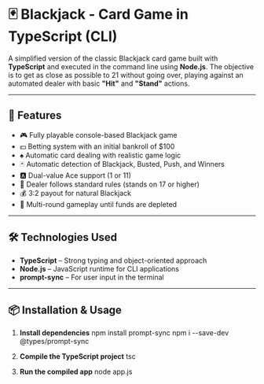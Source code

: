 # 🃏 Blackjack - Card Game in TypeScript (CLI)

A simplified version of the classic Blackjack card game built with **TypeScript** and executed in the command line using **Node.js**. The objective is to get as close as possible to 21 without going over, playing against an automated dealer with basic **"Hit"** and **"Stand"** actions.

---

## 🚀 Features

- 🎮 Fully playable console-based Blackjack game
- 💵 Betting system with an initial bankroll of $100
- ♠️ Automatic card dealing with realistic game logic
- 🃏 Automatic detection of Blackjack, Busted, Push, and Winners
- 🅰️ Dual-value Ace support (1 or 11)
- 🧠 Dealer follows standard rules (stands on 17 or higher)
- 💰 3:2 payout for natural Blackjack
- 🔁 Multi-round gameplay until funds are depleted

---

## 🛠️ Technologies Used

- **TypeScript** – Strong typing and object-oriented approach
- **Node.js** – JavaScript runtime for CLI applications
- **prompt-sync** – For user input in the terminal

---

## 📦 Installation & Usage

1. **Install dependencies**
      npm install prompt-sync
      npm i --save-dev @types/prompt-sync

2. **Compile the TypeScript project**
      tsc
3. **Run the compiled app**
     node app.js

